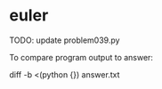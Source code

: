 # euler

TODO:
update problem039.py

To compare program output to answer:

diff -b <(python {}) answer.txt
